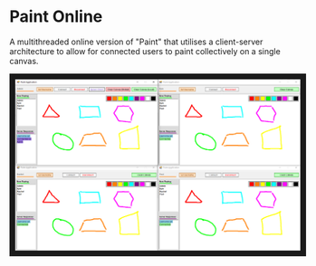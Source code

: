 # Paint Online

A multithreaded online version of "Paint" that utilises a client-server architecture to allow for connected users to paint collectively on a single canvas.

<img src="Assets/Paint Demo.png" alt="Paint Application Demo 1" border="10" />
